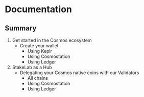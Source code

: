 # Documentation
## Summary
1. Get started in the Cosmos ecosystem
   - Create your wallet
     - Using Keplr
     - Using Cosmostation
     - Using Ledger
2. StakeLab as a Hub
   - Delegating your Cosmos native coins with our Validators
     - All chains 
     - Using Cosmostation
     - Using Ledger
